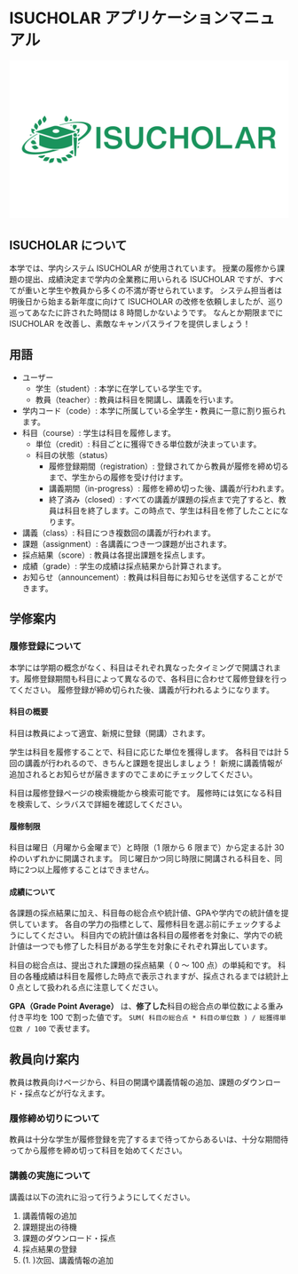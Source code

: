 # ISUCHOLAR アプリケーションマニュアル

![logo](./logo.png)

## ISUCHOLAR について

本学では、学内システム ISUCHOLAR が使用されています。 授業の履修から課題の提出、成績決定まで学内の全業務に用いられる ISUCHOLAR ですが、すべてが重いと学生や教員から多くの不満が寄せられています。
システム担当者は明後日から始まる新年度に向けて ISUCHOLAR の改修を依頼しましたが、巡り巡ってあなたに許された時間は 8 時間しかないようです。 なんとか期限までに ISUCHOLAR を改善し、素敵なキャンパスライフを提供しましょう！

## 用語

- ユーザー
  - 学生（student）: 本学に在学している学生です。
  - 教員（teacher）: 教員は科目を開講し、講義を行います。
- 学内コード（code）: 本学に所属している全学生・教員に一意に割り振られます。
- 科目（course）: 学生は科目を履修します。
    - 単位（credit）: 科目ごとに獲得できる単位数が決まっています。
    - 科目の状態（status）
        - 履修登録期間（registration）: 登録されてから教員が履修を締め切るまで、学生からの履修を受け付けます。
        - 講義期間（in-progress）: 履修を締め切った後、講義が行われます。
        - 終了済み（closed）: すべての講義が課題の採点まで完了すると、教員は科目を終了します。この時点で、学生は科目を修了したことになります。
- 講義（class）: 科目につき複数回の講義が行われます。
- 課題（assignment）: 各講義につき一つ課題が出されます。
- 採点結果（score）: 教員は各提出課題を採点します。
- 成績（grade）: 学生の成績は採点結果から計算されます。
- お知らせ（announcement）: 教員は科目毎にお知らせを送信することができます。

## 学修案内

### 履修登録について

本学には学期の概念がなく、科目はそれぞれ異なったタイミングで開講されます。履修登録期間も科目によって異なるので、各科目に合わせて履修登録を行ってください。 履修登録が締め切られた後、講義が行われるようになります。

#### 科目の概要

科目は教員によって適宜、新規に登録（開講）されます。

学生は科目を履修することで、科目に応じた単位を獲得します。 各科目では計 5 回の講義が行われるので、きちんと課題を提出しましょう！ 新規に講義情報が追加されるとお知らせが届きますのでこまめにチェックしてください。

科目は履修登録ページの検索機能から検索可能です。 履修時には気になる科目を検索して、シラバスで詳細を確認してください。

#### 履修制限

科目は曜日（月曜から金曜まで）と時限（1 限から 6 限まで）から定まる計 30 枠のいずれかに開講されます。 同じ曜日かつ同じ時限に開講される科目を、同時に2つ以上履修することはできません。

#### 成績について

各課題の採点結果に加え、科目毎の総合点や統計値、GPAや学内での統計値を提供しています。 各自の学力の指標として、履修科目を選ぶ前にチェックするようにしてください。
科目内での統計値は各科目の履修者を対象に、学内での統計値は一つでも修了した科目がある学生を対象にそれぞれ算出しています。

科目の総合点は、提出された課題の採点結果（ 0 〜 100 点）の単純和です。 科目の各種成績は科目を履修した時点で表示されますが、採点されるまでは統計上 0 点として扱われる点に注意してください。

**GPA（Grade Point Average）** は、**修了した**科目の総合点の単位数による重み付き平均を 100 で割った値です。
`SUM( 科目の総合点 * 科目の単位数 ) / 総獲得単位数 / 100` で表せます。

## 教員向け案内

教員は教員向けページから、科目の開講や講義情報の追加、課題のダウンロード・採点などが行なえます。

### 履修締め切りについて

教員は十分な学生が履修登録を完了するまで待ってからあるいは、十分な期間待ってから履修を締め切って科目を始めてください。

### 講義の実施について

講義は以下の流れに沿って行うようにしてください。

1. 講義情報の追加
2. 課題提出の待機
3. 課題のダウンロード・採点
4. 採点結果の登録
5. (1. )次回、講義情報の追加
